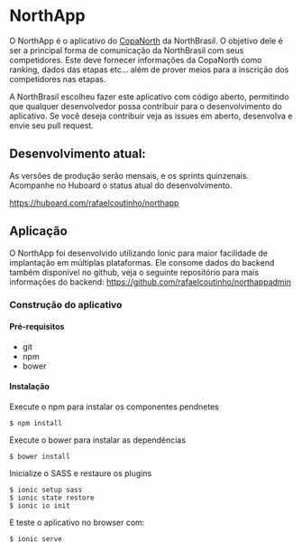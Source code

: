 # NorthApp

O NorthApp é o aplicativo do [CopaNorth](http://www.northbrasil.com.br/northbrasil/index.aspx) da NorthBrasil. O objetivo dele é ser  a  principal  forma  de  comunicação  da  NorthBrasil  com seus competidores. Este deve fornecer informações da CopaNorth como ranking, dados das etapas etc... além de prover meios para a inscrição dos competidores nas etapas.

A NorthBrasil escolheu fazer este aplicativo com código aberto, permitindo que qualquer desenvolvedor possa contribuir para o desenvolvimento do aplicativo. Se você deseja contribuir veja as issues em aberto, desenvolva e envie seu pull request. 

## Desenvolvimento atual:

As versões de produção serão mensais, e os sprints quinzenais. Acompanhe no Huboard o status atual do desenvolvimento.

https://huboard.com/rafaelcoutinho/northapp

## Aplicação

O NorthApp foi desenvolvido utilizando Ionic para maior facilidade de implantação em múltiplas plataformas. Ele consome dados do backend também disponível no github, veja o seguinte repositório para mais informações do backend:
https://github.com/rafaelcoutinho/northappadmin

### Construção do aplicativo

#### Pré-requisitos


* git
* npm
* bower



#### Instalação

Execute o npm para instalar os componentes pendnetes
```
$ npm install
```
Execute o bower para instalar as dependências
```
$ bower install
```

Inicialize o SASS e restaure os plugins
```
$ ionic setup sass
$ ionic state restore
$ ionic io init
```

E teste o aplicativo no browser com:
```
$ ionic serve
```
